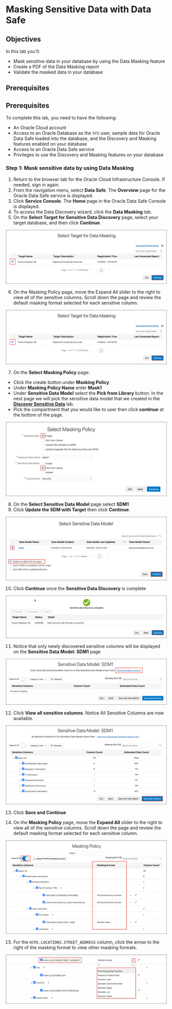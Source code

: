 # Masking Sensitive Data with Data Safe

## Objectives

In this lab you'll:

- Mask sensitive data in your database by using the Data Masking feature
- Create a PDF of the Data Masking report
- Validate the masked data in your database

## Prerequisites

## Prerequisites

To complete this lab, you need to have the following:

- An Oracle Cloud account
- Access to an Oracle Database as the `SYS` user, sample data for Oracle Data Safe loaded into the database, and the Discovery and Masking features enabled on your database
- Access to an Oracle Data Safe service
- Privileges to use the Discovery and Masking features on your database

### **Step 1:** Mask sensitive data by using Data Masking

1. Return to the browser tab for the Oracle Cloud Infrastructure Console. If needed, sign in again.
2. From the navigation menu, select **Data Safe**. The **Overview** page for the Oracle Data Safe service is displayed.
3. Click **Service Console**. The **Home** page in the Oracle Data Safe Console is displayed.
4. To access the Data Discovery wizard, click the **Data Masking** tab.
5. On the **Select Target for Sensitive Data Discovery** page, select your target database, and then click **Continue**.

![Select masking target](images/select-masking-target.png)

6. On the Masking Policy page, move the Expand All slider to the right to view all of the sensitive columns. Scroll down the page and review the default masking format selected for each sensitive column.

![Select masking target](images/select-masking-target.png)

7. On the **Select Masking Policy** page:
 - Click the create button under **Masking Policy**
 - Under **Masking Policy Name** enter **Mask1**
 - Under **Sensitive Data Model** select the **Pick from Library** button. In the next page we will pick the sensitive data model that we created in the [**Discover Sensitive Data**](discovery.md) lab.
 - Pick the compartment that you would like to user then click **continue** at the bottom of the page.

![Select masking policy](images/select-masking-policy.png)

 8. On the **Select Sensitive Data Model** page select **SDM1**
 9. Click **Update the SDM with Target** then click **Continue**.

![Select masking policy](images/select-sd-model.png)

10. Click **Continue** once the **Sensitive Data Discovery** is complete

![Select masking policy](images/sdm-discovery-complete.png)

11. Notice that only newly discovered sensitive columns will be displayed on the  **Sensitive Data Model: SDM1** page

![SDM1 Discovery](images/sdm1-discovery.png)

12. Click **View all sensitive columns**. Notice All Sensitive Columns are now available.

![SDM1 Discovery](images/sdm1-discovery-all.png)

13. Click **Save and Continue**

14. On the **Masking Policy** page, move the **Expand All** slider to the right to view all of the sensitive columns. Scroll down the page and review the default masking format selected for each sensitive column.

![Masking Policy Page](images/masking-policy.png)

15. For the `HCM1.LOCATIONS.STREET_ADDRESS` column, click the arrow to the right of the masking format to view other masking formats.

![Masking formats dropdown](images/masking-formats.png)
